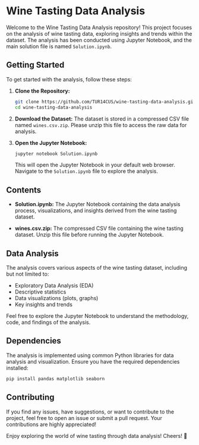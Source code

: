 # Wine Tasting Data Analysis

Welcome to the Wine Tasting Data Analysis repository! This project focuses on the analysis of wine tasting data, exploring insights and trends within the dataset. The analysis has been conducted using Jupyter Notebook, and the main solution file is named `Solution.ipynb`.

## Getting Started

To get started with the analysis, follow these steps:

1. **Clone the Repository:**
   ```bash
   git clone https://github.com/TUR14CUS/wine-tasting-data-analysis.git
   cd wine-tasting-data-analysis
   ```

2. **Download the Dataset:**
   The dataset is stored in a compressed CSV file named `wines.csv.zip`. Please unzip this file to access the raw data for analysis.

3. **Open the Jupyter Notebook:**
   ```bash
   jupyter notebook Solution.ipynb
   ```
   This will open the Jupyter Notebook in your default web browser. Navigate to the `Solution.ipynb` file to explore the analysis.

## Contents

- **Solution.ipynb:**
  The Jupyter Notebook containing the data analysis process, visualizations, and insights derived from the wine tasting dataset.

- **wines.csv.zip:**
  The compressed CSV file containing the wine tasting dataset. Unzip this file before running the Jupyter Notebook.

## Data Analysis

The analysis covers various aspects of the wine tasting dataset, including but not limited to:

- Exploratory Data Analysis (EDA)
- Descriptive statistics
- Data visualizations (plots, graphs)
- Key insights and trends

Feel free to explore the Jupyter Notebook to understand the methodology, code, and findings of the analysis.

## Dependencies

The analysis is implemented using common Python libraries for data analysis and visualization. Ensure you have the required dependencies installed:

```bash
pip install pandas matplotlib seaborn
```

## Contributing

If you find any issues, have suggestions, or want to contribute to the project, feel free to open an issue or submit a pull request. Your contributions are highly appreciated!

Enjoy exploring the world of wine tasting through data analysis! Cheers! 🍷
